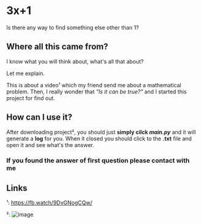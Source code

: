 # 3x+1
 Is there any way to find something else other than 1?

## Where all this came from?
I know what you will think about, what's all that about?

Let me explain.

This is about a video¹ which my friend send me about a mathematical problem.
Then, I really wonder that *"Is it can be true?"* and I started this project for find out.

## How can I use it?
After downloading project², you should just **simply cilck *main.py*** and it will generate a **log** for you.
When it closed you should click to the **.txt** file and open it and see what's the answer.

### If you found the answer of first question please contact with me

## Links
¹: https://fb.watch/9DvGNogCQw/


²: ![image](https://user-images.githubusercontent.com/79515501/144473576-f1074543-fc55-4275-b8fe-8da26b71fef3.png)

